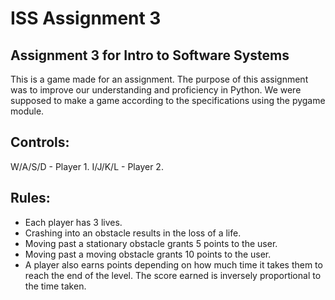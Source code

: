 # ISS Assignment 3

## Assignment 3 for Intro to Software Systems

This is a game made for an assignment.
The purpose of this assignment was to improve our understanding and proficiency in Python.
We were supposed to make a game according to the specifications using the pygame module.


## Controls:

W/A/S/D - Player 1.
I/J/K/L - Player 2.

## Rules:

- Each player has 3 lives.
- Crashing into an obstacle results in the loss of a life.
- Moving past a stationary obstacle grants 5 points to the user.
- Moving past a moving obstacle grants 10 points to the user.
- A player also earns points depending on how much time it takes them to reach the end of the level. The score earned is inversely proportional to the time taken.
